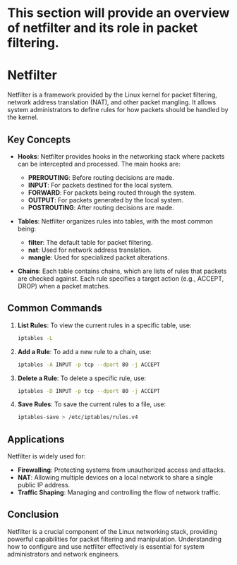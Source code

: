 # This section will provide an overview of netfilter and its role in packet filtering.

# Netfilter

Netfilter is a framework provided by the Linux kernel for packet filtering, network address translation (NAT), and other packet mangling. It allows system administrators to define rules for how packets should be handled by the kernel.

## Key Concepts

- **Hooks**: Netfilter provides hooks in the networking stack where packets can be intercepted and processed. The main hooks are:
  - **PREROUTING**: Before routing decisions are made.
  - **INPUT**: For packets destined for the local system.
  - **FORWARD**: For packets being routed through the system.
  - **OUTPUT**: For packets generated by the local system.
  - **POSTROUTING**: After routing decisions are made.

- **Tables**: Netfilter organizes rules into tables, with the most common being:
  - **filter**: The default table for packet filtering.
  - **nat**: Used for network address translation.
  - **mangle**: Used for specialized packet alterations.

- **Chains**: Each table contains chains, which are lists of rules that packets are checked against. Each rule specifies a target action (e.g., ACCEPT, DROP) when a packet matches.

## Common Commands

1. **List Rules**: To view the current rules in a specific table, use:
   ```bash
   iptables -L
   ```

2. **Add a Rule**: To add a new rule to a chain, use:
   ```bash
   iptables -A INPUT -p tcp --dport 80 -j ACCEPT
   ```

3. **Delete a Rule**: To delete a specific rule, use:
   ```bash
   iptables -D INPUT -p tcp --dport 80 -j ACCEPT
   ```

4. **Save Rules**: To save the current rules to a file, use:
   ```bash
   iptables-save > /etc/iptables/rules.v4
   ```

## Applications

Netfilter is widely used for:

- **Firewalling**: Protecting systems from unauthorized access and attacks.
- **NAT**: Allowing multiple devices on a local network to share a single public IP address.
- **Traffic Shaping**: Managing and controlling the flow of network traffic.

## Conclusion

Netfilter is a crucial component of the Linux networking stack, providing powerful capabilities for packet filtering and manipulation. Understanding how to configure and use netfilter effectively is essential for system administrators and network engineers.
